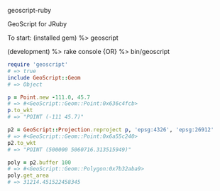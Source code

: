 geoscript-ruby

GeoScript for JRuby

To start:
(installed gem)
%> geoscript

(development)
%> rake console {OR} %> bin/geoscript

```ruby
require 'geoscript'
# => true
include GeoScript::Geom
# => Object

p = Point.new -111.0, 45.7
# => #<GeoScript::Geom::Point:0x636c4fcb>
p.to_wkt
# => "POINT (-111 45.7)"

p2 = GeoScript::Projection.reproject p, 'epsg:4326', 'epsg:26912'
# => #<GeoScript::Geom::Point:0x6a55c240>
p2.to_wkt
# => "POINT (500000 5060716.313515949)"

poly = p2.buffer 100
# => #<GeoScript::Geom::Polygon:0x7b32aba9>
poly.get_area
# => 31214.451522458345
```